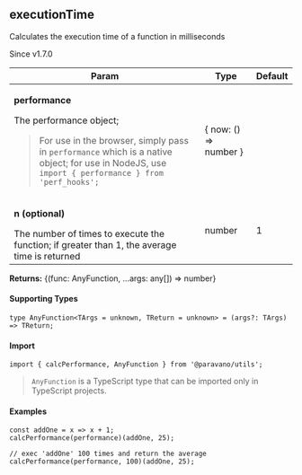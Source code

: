 <h2>executionTime</h2>
<p>Calculates the execution time of a function in milliseconds</p>
<p>Since v1.7.0</p>
<table>
      <thead>
      <tr>
        <th>Param</th>
        <th>Type</th><th>Default</th></tr>
      </thead>
      <tbody><tr><td><p><b>performance</b></p>The performance object; <blockquote>For use in the browser, simply pass in <code>performance</code> which is a native object; for use in NodeJS, use <code>import { performance } from 'perf_hooks';</code></blockquote></td><td>{ now: () =&gt; number }</td><td></td></tr><tr><td><p><b>n <span>(optional)</span></b></p>The number of times to execute the function; if greater than 1, the average time is returned</td><td>number</td><td>1</td></tr></tbody>
    </table><p><b>Returns:</b> {(func: AnyFunction, ...args: any[]) =&gt; number}</p><h4>Supporting Types</h4>

```
type AnyFunction<TArgs = unknown, TReturn = unknown> = (args?: TArgs) => TReturn;
```
<h4>Import</h4>

```
import { calcPerformance, AnyFunction } from '@paravano/utils';
```

  <blockquote><p><code>AnyFunction</code> is a TypeScript type that can be imported only in TypeScript projects.</p></blockquote><h4>Examples</h4>




```
const addOne = x => x + 1;
calcPerformance(performance)(addOne, 25);

// exec 'addOne' 100 times and return the average
calcPerformance(performance, 100)(addOne, 25);
```

